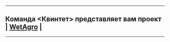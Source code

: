 
______________________________

## Команда <Квинтет> представляет вам проект | [WetAgro]() |
________________________________






